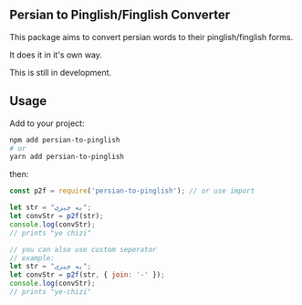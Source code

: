 ## Persian to Pinglish/Finglish Converter

This package aims to convert persian words to their pinglish/finglish forms.

It does it in it's own way.

This is still in development.

## Usage

Add to your project:

```bash
npm add persian-to-pinglish
# or
yarn add persian-to-pinglish
```

then:

```js
const p2f = require('persian-to-pinglish'); // or use import

let str = "یه چیزی";
let convStr = p2f(str);
console.log(convStr); 
// prints "ye chizi"

// you can also use custom seperator
// example:
let str = "یه چیزی";
let convStr = p2f(str, { join: '-' });
console.log(convStr); 
// prints "ye-chizi"
```
